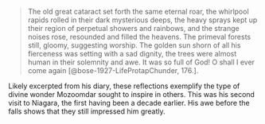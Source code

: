 > The old great cataract set forth the same eternal roar, the whirlpool
rapids rolled in their dark mysterious deeps, the heavy sprays kept up
their region of perpetual showers and rainbows, and the strange noises
rose, resounded and filled the heavens. The primeval forests still,
gloomy, suggesting worship. The golden sun shorn of all his fierceness
was setting with a sad dignity, the trees were almost human in their
solemnity and awe. It was so full of God! O shall I ever come
again [@bose-1927-LifeProtapChunder, 176.].

Likely excerpted from his diary, these reflections exemplify the type of
divine wonder Mozoomdar sought to inspire in others. This was his second
visit to Niagara, the first having been a decade earlier. His awe before
the falls shows that they still impressed him greatly.
